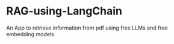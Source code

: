 # RAG-using-LangChain
An App to retrieve information from pdf using free LLMs and free embedding models
